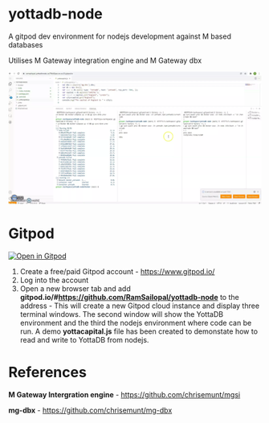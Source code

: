 # yottadb-node

A gitpod dev environment for nodejs development against M based databases

Utilises M Gateway integration engine and M Gateway dbx

![Alt text](yotta-node.webp?raw=true "Gitpod View")

 # Gitpod
 
 [![Open in Gitpod](https://gitpod.io/button/open-in-gitpod.svg)](https://gitpod.io/#https://github.com/RamSailopal/yottadb-node)
 
1) Create a free/paid Gitpod account - https://www.gitpod.io/
2) Log into the account
3) Open a new browser tab and add **gitpod.io/#https://github.com/RamSailopal/yottadb-node** to the address - This will create a new Gitpod cloud instance and display three terminal windows. The second window will show the YottaDB environment and the third the nodejs environment where code can be run. A demo **yottacapital.js** file has been created to demonstate how to read and write to YottaDB from nodejs.

# References

**M Gateway Intergration engine** - https://github.com/chrisemunt/mgsi

**mg-dbx** - https://github.com/chrisemunt/mg-dbx

